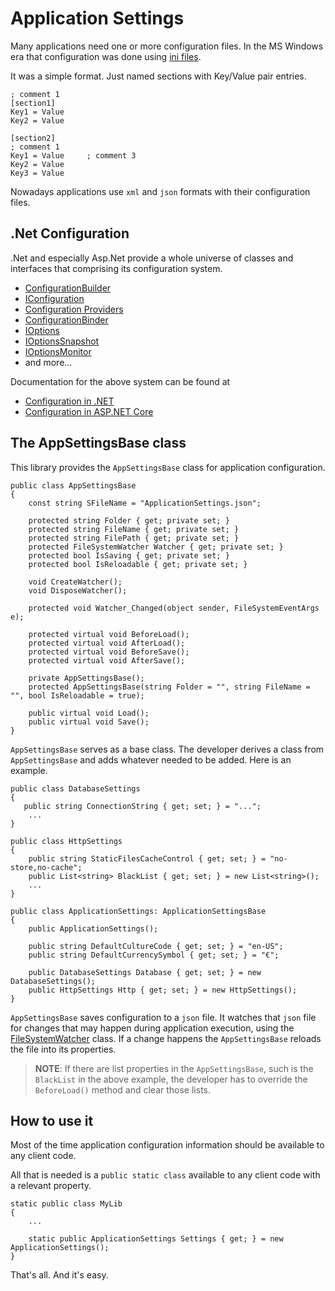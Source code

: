 # Application Settings

Many applications need one or more configuration files. In the MS Windows era that configuration was done using [ini files](https://en.wikipedia.org/wiki/INI_file).

It was a simple format. Just named sections with Key/Value pair entries.

```
; comment 1
[section1]
Key1 = Value
Key2 = Value

[section2]
; comment 1
Key1 = Value     ; comment 3   
Key2 = Value
Key3 = Value
```

Nowadays applications use `xml` and `json` formats with their configuration files.

## .Net Configuration

.Net and especially Asp.Net provide a whole universe of classes and interfaces that comprising its configuration system.

- [ConfigurationBuilder](https://learn.microsoft.com/en-us/dotnet/api/microsoft.extensions.configuration.configurationbuilder)
- [IConfiguration](https://learn.microsoft.com/en-us/dotnet/api/microsoft.extensions.configuration.iconfiguration)
- [Configuration Providers](https://learn.microsoft.com/en-us/dotnet/core/extensions/configuration#configuration-providers)
- [ConfigurationBinder](https://learn.microsoft.com/en-us/dotnet/api/microsoft.extensions.configuration.configurationbinder)
- [IOptions<TOptions>](https://learn.microsoft.com/en-us/dotnet/api/microsoft.extensions.options.ioptions)
- [IOptionsSnapshot<TOptions>](https://learn.microsoft.com/en-us/dotnet/api/microsoft.extensions.options.ioptionssnapshot-1)
- [IOptionsMonitor<TOptions>](https://learn.microsoft.com/en-us/dotnet/api/microsoft.extensions.options.ioptionsmonitor-1)
- and more...

Documentation for the above system can be found at
- [Configuration in .NET](https://learn.microsoft.com/en-us/dotnet/core/extensions/configuration)
- [Configuration in ASP.NET Core](https://learn.microsoft.com/en-us/aspnet/core/fundamentals/configuration)

## The AppSettingsBase class

This library provides the `AppSettingsBase` class for application configuration.

```
public class AppSettingsBase
{
    const string SFileName = "ApplicationSettings.json";

    protected string Folder { get; private set; }
    protected string FileName { get; private set; }
    protected string FilePath { get; private set; }
    protected FileSystemWatcher Watcher { get; private set; }
    protected bool IsSaving { get; private set; }
    protected bool IsReloadable { get; private set; }

    void CreateWatcher();
    void DisposeWatcher();

    protected void Watcher_Changed(object sender, FileSystemEventArgs e);

    protected virtual void BeforeLoad();
    protected virtual void AfterLoad();
    protected virtual void BeforeSave();
    protected virtual void AfterSave();

    private AppSettingsBase();
    protected AppSettingsBase(string Folder = "", string FileName = "", bool IsReloadable = true);

    public virtual void Load();
    public virtual void Save();
}
```

`AppSettingsBase` serves as a base class. The developer derives a class from `AppSettingsBase` and adds whatever needed to be added. Here is an example.

```
public class DatabaseSettings
{
   public string ConnectionString { get; set; } = "...";
    ...
}

public class HttpSettings
{
    public string StaticFilesCacheControl { get; set; } = "no-store,no-cache";
    public List<string> BlackList { get; set; } = new List<string>();
    ...
}

public class ApplicationSettings: ApplicationSettingsBase
{
    public ApplicationSettings();

    public string DefaultCultureCode { get; set; } = "en-US";
    public string DefaultCurrencySymbol { get; set; } = "€";

    public DatabaseSettings Database { get; set; } = new DatabaseSettings();
    public HttpSettings Http { get; set; } = new HttpSettings(); 
}
```

`AppSettingsBase` saves configuration to a `json` file. It watches that `json` file for changes that may happen during application execution, using the [FileSystemWatcher](https://learn.microsoft.com/en-us/dotnet/api/system.io.filesystemwatcher) class. If a change happens the `AppSettingsBase` reloads the file into its properties.

> **NOTE**: If there are list properties in the `AppSettingsBase`, such is the `BlackList` in the above example, the developer has to override the `BeforeLoad()` method and clear those lists.
 
## How to use it

Most of the time application configuration information should be available to any client code.

All that is needed is a `public static class` available to any client code with a relevant property.

```
static public class MyLib
{
    ...

    static public ApplicationSettings Settings { get; } = new ApplicationSettings();
}
```

That's all. And it's easy.